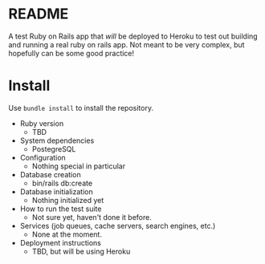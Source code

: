 # README

A test Ruby on Rails app that _will_ be deployed to Heroku to test out building and running a real ruby on rails app. Not meant to be very complex, but hopefully can be some good practice!
# Install 
Use `bundle install` to install the repository.

* Ruby version
    - TBD
* System dependencies
    - PostegreSQL
* Configuration
    - Nothing special in particular
* Database creation
    - bin/rails db:create
* Database initialization
    - Nothing initialized yet
* How to run the test suite
    - Not sure yet, haven't done it before.
* Services (job queues, cache servers, search engines, etc.)
    - None at the moment.
* Deployment instructions
    - TBD, but will be using Heroku
